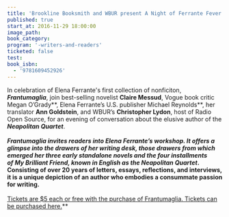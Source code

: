 ```yaml
---
title: 'Brookline Booksmith and WBUR present A Night of Ferrante Fever: Her novels. Her letters. Her legend.'
published: true
start_at: 2016-11-29 18:00:00
image_path:
book_category:
program: '-writers-and-readers'
ticketed: false
test:
book_isbn:
  - '9781609452926'
---
```



In celebration of Elena Ferrante's first collection of nonficiton, ***Frantumaglia***, join best-selling novelist **Claire Messud**, Vogue book critic Megan O’Grady**, Elena Ferrante’s U.S. publisher Michael Reynolds**, her translator **Ann Goldstein**, and WBUR’s **Christopher Lydon**, host of Radio Open Source, for an evening of conversation about the elusive author of the ***Neapolitan Quartet***.
<br>&nbsp;
<br>***Frantumaglia&nbsp;***invites readers into Elena Ferrante’s workshop. It offers a glimpse into the drawers of her writing desk, those drawers from which emerged her three early standalone novels and the four installments of&nbsp;***My Brilliant Friend****,* known in English as th*e **Neapolitan Quartet***. Consisting of over 20 years of letters, essays, reflections, and interviews, it is a unique depiction of an author who embodies a consummate passion for writing.
<br>&nbsp;
<br>**[Tickets are $5 each or free with the purchase of Frantumaglia. Tickets can be purchased here.](https://www.eventbrite.com/e/a-night-of-ferrante-fever-1129-tickets-28726025315)**